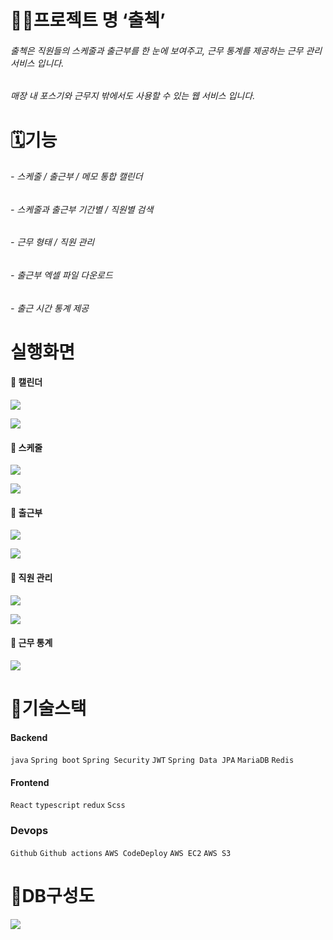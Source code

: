 # 🙋‍♀️프로젝트 명 ‘출첵’

  ###### 출첵은 직원들의 스케줄과 출근부를 한 눈에 보여주고, 근무 통계를 제공하는 근무 관리 서비스 입니다.
  
  ###### 매장 내 포스기와 근무지 밖에서도 사용할 수 있는 웹 서비스 입니다.
    
    
  # 🗓기능  
  
  ###### - 스케줄 / 출근부 / 메모 통합 캘린더
  ###### - 스케줄과 출근부 기간별 / 직원별 검색
  ###### - 근무 형태 / 직원 관리
  ###### - 출근부 엑셀 파일 다운로드
  ###### - 출근 시간 통계 제공  
 
# 실행화면

####  🔽 캘린더
![](https://velog.velcdn.com/images/yevini118/post/ba172048-bdf0-4991-a104-f0b076321dbd/image.png)

![](https://velog.velcdn.com/images/yevini118/post/d9aefc5e-5d10-4d58-a942-9ceab3d0d1a5/image.png)

####  🔽 스케줄 
![](https://velog.velcdn.com/images/yevini118/post/0df0b82a-b624-4eb9-85a0-4e49a05c3c87/image.png)

![](https://velog.velcdn.com/images/yevini118/post/f4639dfc-87ae-4087-a50e-71d89feda2cf/image.png)
  
####  🔽 출근부
![](https://velog.velcdn.com/images/yevini118/post/156ec734-c7ec-441a-aac4-0283598bb143/image.png)

![](https://velog.velcdn.com/images/yevini118/post/20efe9dc-abed-418e-a08c-6d430053113a/image.png)
####  🔽 직원 관리
![](https://velog.velcdn.com/images/yevini118/post/d5182892-8348-4bb9-8322-5582c6db53a9/image.png)

![](https://velog.velcdn.com/images/yevini118/post/d9ec7204-4836-44e2-825b-32085367a8bb/image.png)

####  🔽 근무 통계
![](https://velog.velcdn.com/images/yevini118/post/b6997159-c26d-4ec0-8f43-be39b3f83bf7/image.png)

 
# 🔧기술스택

#### Backend
`java` `Spring boot`
`Spring Security` `JWT`
`Spring Data JPA` `MariaDB` `Redis`

#### Frontend
`React` `typescript` `redux` `Scss`

### Devops
`Github` `Github actions` `AWS CodeDeploy` `AWS EC2` `AWS S3`

# 📂DB구성도
![](https://user-images.githubusercontent.com/79689350/226289154-0694af70-7eec-49d3-9bf4-ec33c087fd8f.png)
